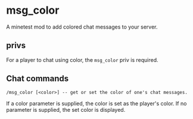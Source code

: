 # msg_color

A minetest mod to add colored chat messages to your server. 

## privs

For a player to chat using color, the `msg_color` priv is required.

## Chat commands

    /msg_color [<color>] -- get or set the color of one's chat messages.

If a color parameter is supplied, the color is set as the player's color.
If no parameter is supplied, the set color is displayed.
